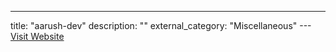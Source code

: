 ---
title: "aarush-dev"
description: ""
external_category: "Miscellaneous"
---[Visit Website](https://github.com/aarush-dev)

